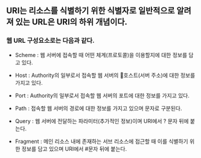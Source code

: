 ## URI는 리소스를 식별하기 위한 식별자로 일반적으로 알려져 있는 URL은 URI의 하위 개념이다.

### 웹 URL 구성요소로는 다음과 같다.

- Scheme : 웹 서버에 접속할 때 어떤 체계(프로토콜)을 이용할지에 대한 정보를 담고 있다.

- Host : Authority의 일부로서 접속할 웹 서버의 호스트(서버 주소)에 대한 정보를 가지고 있다.

- Port : Authority의 일부로서 접속할 웹 서버의 포트에 대한 정보를 가지고 있다.

- Path : 접속할 웹 서버의 경로에 대한 정보를 가지고 있으며 문자로 구분된다.

- Query : 웹 서버에 전달하는 파라미터(추가적인 정보)이며 URI에서 ? 문자 뒤에 붙는다.

- Fragment : 메인 리소스 내에 존재하는 서브 리소스에 접근할 때 이를 식별하기 위한 정보를 담고 있으며 URI에서 #문자 뒤에 붙는다.